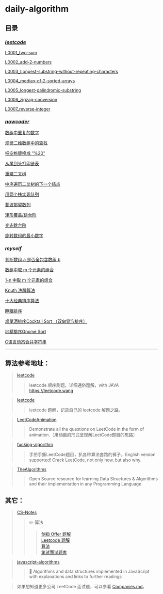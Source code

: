 <!--
 * @Date        : 2020-05-02 20:11:02
 * @LastEditors : anlzou
 * @Github      : https://github.com/anlzou
 * @LastEditTime: 2020-06-03 09:40:50
 * @FilePath    : \algorithm\README.md
 * @Describe    : 
 -->
# daily-algorithm

## 目录

### *[leetcode](https://leetcode-cn.com/problems/)*
[L0001_two-sum](./problems/L0001_TwoSum.md)

[L0002_add-2-numbers](./problems/L0002_addTwoNumbers.md)

[L0003_Longest-substring-without-repeating-characters](./problems/L0003_LongestSubstringWithoutRepeatingCharacters.md)

[L0004_median-of-2-sorted-arrays](./problems/L0004_MedianOf2SortedArrays.md)

[L0005_longest-palindromic-substring](./problems/L0005_longest-palindromic-substring.md)

[L0006_zigzag-conversion](./problems/L0006_zigzag-conversion.md)

[L0007_reverse-integer](./problems/L0007_reverse-integer.md)

### *[nowcoder](https://www.nowcoder.com/ta/coding-interviews)*
[数组中重复的数字](./problems/N0003_duplicate-numbers-in-array.md)

[规律二维数组中的查找](./problems/N0004_finding-in-2D-array.md)

[把空格替换成 "%20"](./problems/N0005_replace-space.md)

[从尾到头打印链表](./problems/N0006_return-LinkedList-from-z-to-a.md)

[重建二叉树](./problems/N0007_reConstructBinaryTree.md)

[中序遍历二叉树的下一个结点](./problems/N0008_GetBinaryTreeNextNode.md)

[用两个栈实现队列](./problems/N0009_Using2stacks2implementQueues.md)

[斐波那契数列](./problems/N0010_Fibonacci.md)

[矩形覆盖/跳台阶](./problems/N0011_RectangleCover.md)

[变态跳台阶](./problems/N0012_JumpFloorPlus.md)

[旋转数组的最小数字](./problems/N0013_minNumberInRotateArray.md)


### *myself*
[判断数组 a 是否全包含数组 b ](./problems/M0001_ArrSearchingArr.md)

[数组中取 m 个元素的组合](./problems/M0002_ArrGetM2Comb.md)

[1-n 中取 m 个元素的组合](./problems/M0003_Combination.md)

[Knuth 洗牌算法](./problems/M0004_Knuth.md)

[十大经典排序算法](./problems/M0005_TenBaseSort.md)

[睡眠排序](./problems/M0006_SleepSort.md)

[鸡尾酒排序Cocktail Sort （双向冒泡排序）](./problems/M0007_CocktailSort.md)

[地精排序Gnome Sort](./problems/M0008_GnomeSort.md)

[C语言动态合并字符串](./problems/M0009_concatenate-string.md)

--------------
## 算法参考地址：
>[leetcode](https://github.com/wind-liang/leetcode)
>>leetcode 顺序刷题，详细通俗题解，with JAVA https://leetcode.wang

>[leetcode](https://github.com/azl397985856/leetcode)
>>leetcode 题解，记录自己的 leetcode 解题之路。

>[LeetCodeAnimation](https://github.com/MisterBooo/LeetCodeAnimation)
>>Demonstrate all the questions on LeetCode in the form of animation.（用动画的形式呈现解LeetCode题目的思路）

>[fucking-algorithm](https://github.com/labuladong/fucking-algorithm)
>>手把手撕LeetCode题目，扒各种算法套路的裤子。English version supported! Crack LeetCode, not only how, but also why.

>[TheAlgorithms](https://github.com/TheAlgorithms)
>>Open Source resource for learning Data Structures & Algorithms and their implementation in any Programming Language

## 其它：
>[CS-Notes](https://github.com/CyC2018/CS-Notes/blob/master/notes/Leetcode%20%E9%A2%98%E8%A7%A3%20-%20%E7%9B%AE%E5%BD%95.md)
>>  ✏️ 算法
>>>[剑指 Offer 题解](https://github.com/CyC2018/CS-Notes/blob/master/notes/%E5%89%91%E6%8C%87%20Offer%20%E9%A2%98%E8%A7%A3%20-%20%E7%9B%AE%E5%BD%95.md)     
>>>[Leetcode 题解](https://github.com/CyC2018/CS-Notes/blob/master/notes/Leetcode%20%E9%A2%98%E8%A7%A3%20-%20%E7%9B%AE%E5%BD%95.md)     
>>[算法](https://github.com/CyC2018/CS-Notes/blob/master/notes/%E7%AE%97%E6%B3%95%20-%20%E7%9B%AE%E5%BD%95.md)      
>>[笔试面试题库](https://www.nowcoder.com/contestRoom?from=cyc_github)

>[javascript-algorithms](https://github.com/trekhleb/javascript-algorithms)
>>📝 Algorithms and data structures implemented in JavaScript with explanations and links to further readings

> 如果想知道更多公司 LeetCode 面试题，可以参看 [Companies.md](https://github.com/Blankj/awesome-java-leetcode/blob/master/Companies.md)。